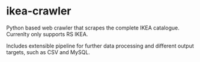 # ikea-crawler
Python based web crawler that scrapes the complete IKEA catalogue. Currenlty only supports RS IKEA.

Includes extensible pipeline for further data processing and different output targets, such as CSV and MySQL.
